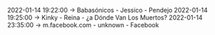 2022-01-14 19:22:00 -> Babasónicos - Jessico - Pendejo
2022-01-14 19:25:00 -> Kinky - Reina - ¿a Dónde Van Los Muertos?
2022-01-14 23:35:00 -> m.facebook.com - unknown - Facebook
